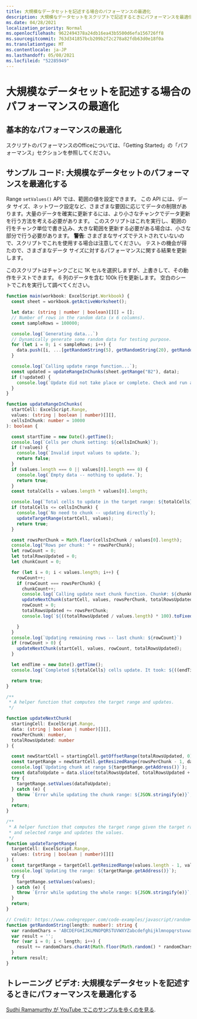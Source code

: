 ```yaml
---
title: 大規模なデータセットを記述する場合のパフォーマンスの最適化
description: 大規模なデータセットをスクリプトで記述するときにパフォーマンスを最適化するOfficeします。
ms.date: 04/28/2021
localization_priority: Normal
ms.openlocfilehash: 9622494378a24db16ea43b5500d6efa156726ff8
ms.sourcegitcommit: 763d341857bcb209b2f2c278a82fdb63d0e18f0a
ms.translationtype: MT
ms.contentlocale: ja-JP
ms.lasthandoff: 05/08/2021
ms.locfileid: "52285949"
---
```

# <a name="performance-optimization-when-writing-a-large-dataset"></a>大規模なデータセットを記述する場合のパフォーマンスの最適化

## <a name="basic-performance-optimization"></a>基本的なパフォーマンスの最適化

スクリプトのパフォーマンスのOfficeについては、「Getting Started」の[](getting-started.md#basic-performance-considerations)「パフォーマンス」セクションを参照してください。

## <a name="sample-code-optimize-performance-of-a-large-dataset"></a>サンプル コード: 大規模なデータセットのパフォーマンスを最適化する

Range `setValues()` API では、範囲の値を設定できます。 この API には、データ サイズ、ネットワーク設定など、さまざまな要因に応じてデータの制限があります。大量のデータを確実に更新するには、より小さなチャンクでデータ更新を行う方法を考える必要があります。 このスクリプトはこれを実行し、範囲の行をチャンク単位で書き込み、大きな範囲を更新する必要がある場合は、小さな部分で行う必要があります。 **警告**: さまざまなサイズでテストされていないので、スクリプトでこれを使用する場合は注意してください。 テストの機会が得たので、さまざまなデータ サイズに対するパフォーマンスに関する結果を更新します。

このスクリプトはチャンクごとに 1K セルを選択しますが、上書きして、その動作をテストできます。 6 列のデータを含む 100k 行を更新します。 空白のシートでこれを実行して調べてください。

```TypeScript
function main(workbook: ExcelScript.Workbook) {
  const sheet = workbook.getActiveWorksheet();

  let data: (string | number | boolean)[][] = [];
  // Number of rows in the random data (x 6 columns).
  const sampleRows = 100000;

  console.log(`Generating data...`)
  // Dynamically generate some random data for testing purpose. 
  for (let i = 0; i < sampleRows; i++) {
    data.push([i, ...[getRandomString(5), getRandomString(20), getRandomString(10), Math.random()], "Sample data"]);
  }

  console.log(`Calling update range function...`);
  const updated = updateRangeInChunks(sheet.getRange("B2"), data);
  if (!updated) {
    console.log(`Update did not take place or complete. Check and run again.`);
  }
}

function updateRangeInChunks(
  startCell: ExcelScript.Range,
  values: (string | boolean | number)[][],
  cellsInChunk: number = 10000
): boolean {

  const startTime = new Date().getTime();
  console.log(`Cells per chunk setting: ${cellsInChunk}`);
  if (!values) {
    console.log(`Invalid input values to update.`);
    return false;
  }
  if (values.length === 0 || values[0].length === 0) {
    console.log(`Empty data -- nothing to update.`);
    return true;
  }
  const totalCells = values.length * values[0].length;

  console.log(`Total cells to update in the target range: ${totalCells}`);
  if (totalCells <= cellsInChunk) {
    console.log(`No need to chunk -- updating directly`);
    updateTargetRange(startCell, values);
    return true;
  }

  const rowsPerChunk = Math.floor(cellsInChunk / values[0].length);
  console.log("Rows per chunk: " + rowsPerChunk);
  let rowCount = 0;
  let totalRowsUpdated = 0;
  let chunkCount = 0;

  for (let i = 0; i < values.length; i++) {
    rowCount++;
    if (rowCount === rowsPerChunk) {
      chunkCount++;
      console.log(`Calling update next chunk function. Chunk#: ${chunkCount}`);
      updateNextChunk(startCell, values, rowsPerChunk, totalRowsUpdated);
      rowCount = 0;
      totalRowsUpdated += rowsPerChunk;
      console.log(`${((totalRowsUpdated / values.length) * 100).toFixed(1)}% Done`);

    }
  }
  console.log(`Updating remaining rows -- last chunk: ${rowCount}`)
  if (rowCount > 0) {
    updateNextChunk(startCell, values, rowCount, totalRowsUpdated);
  }

  let endTime = new Date().getTime();
  console.log(`Completed ${totalCells} cells update. It took: ${((endTime - startTime) / 1000).toFixed(6)} seconds to complete. ${((((endTime  - startTime) / 1000)) / cellsInChunk).toFixed(8)} seconds per ${cellsInChunk} cells-chunk.`);

  return true;
}

/**
 * A helper function that computes the target range and updates. 
 */

function updateNextChunk(
  startingCell: ExcelScript.Range,
  data: (string | boolean | number)[][],
  rowsPerChunk: number,
  totalRowsUpdated: number
) {

  const newStartCell = startingCell.getOffsetRange(totalRowsUpdated, 0);
  const targetRange = newStartCell.getResizedRange(rowsPerChunk - 1, data[0].length - 1);
  console.log(`Updating chunk at range ${targetRange.getAddress()}`);
  const dataToUpdate = data.slice(totalRowsUpdated, totalRowsUpdated + rowsPerChunk);
  try {
    targetRange.setValues(dataToUpdate);
  } catch (e) {
    throw `Error while updating the chunk range: ${JSON.stringify(e)}`;
  }
  return;
}

/**
 * A helper function that computes the target range given the target range's starting cell
 * and selected range and updates the values.
 */
function updateTargetRange(
  targetCell: ExcelScript.Range,
  values: (string | boolean | number)[][]
) {
  const targetRange = targetCell.getResizedRange(values.length - 1, values[0].length - 1);
  console.log(`Updating the range: ${targetRange.getAddress()}`);
  try {
    targetRange.setValues(values);
  } catch (e) {
    throw `Error while updating the whole range: ${JSON.stringify(e)}`;
  }
  return;
}

// Credit: https://www.codegrepper.com/code-examples/javascript/random+text+generator+javascript
function getRandomString(length: number): string {
  var randomChars = 'ABCDEFGHIJKLMNOPQRSTUVWXYZabcdefghijklmnopqrstuvwxyz0123456789';
  var result = '';
  for (var i = 0; i < length; i++) {
    result += randomChars.charAt(Math.floor(Math.random() * randomChars.length));
  }
  return result;
}
```

## <a name="training-video-optimize-performance-when-writing-a-large-dataset"></a>トレーニング ビデオ: 大規模なデータセットを記述するときにパフォーマンスを最適化する

[Sudhi Ramamurthy が YouTube でこのサンプルを歩くのを見る](https://youtu.be/BP9Kp0Ltj7U).

